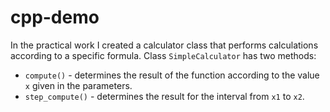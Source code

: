 # cpp-demo 
In the practical work I created a calculator class that performs calculations according to a specific formula. 
Class `SimpleCalculator` has two methods:
- `compute()` - determines the result of the function according to the value `x` given in the parameters.
- `step_compute()` - determines the result for the interval from `x1` to `x2`.